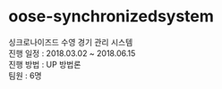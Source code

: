 # oose-synchronizedsystem
싱크로나이즈드 수영 경기 관리 시스템<br>
진행 일정 : 2018.03.02 ~ 2018.06.15<br>
진행 방법 : UP 방법론<br>
팀원 : 6명
